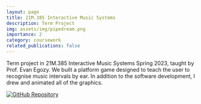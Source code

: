```yaml
---
layout: page
title: 21M.385 Interactive Music Systems 
description: Term Project
img: assets/img/pipedream.png
importance: 2
category: coursework
related_publications: false
---
```


Term project in 21M.385 Interactive Music Systems Spring 2023, taught by Prof. Evan Egozy. We built a platform game designed to teach the user to recognise music intervals by ear. In addition to the software development, I drew and animated all of the graphics.

[![GitHub Repository](https://img.shields.io/badge/Github-Repository-blue?style=flat-square&logo=github)](https://github.com/saqzhao/Mirror-of-21m.385)
